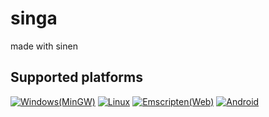 # singa
made with sinen
## Supported platforms
[![Windows(MinGW)](https://github.com/astomih/utilis/actions/workflows/mingw.yml/badge.svg)](https://github.com/astomih/utilis/actions/workflows/mingw.yml)
[![Linux](https://github.com/astomih/utilis/actions/workflows/linux.yml/badge.svg)](https://github.com/astomih/utilis/actions/workflows/linux.yml)
[![Emscripten(Web)](https://github.com/astomih/utilis/actions/workflows/emscripten.yml/badge.svg)](https://github.com/astomih/utilis/actions/workflows/emscripten.yml)
[![Android](https://github.com/astomih/utilis/actions/workflows/android.yml/badge.svg)](https://github.com/astomih/utilis/actions/workflows/android.yml)